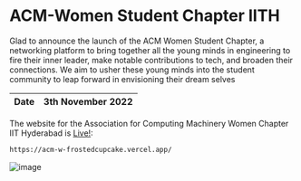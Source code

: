 # ACM-Women Student Chapter IITH
Glad to announce the launch of the ACM Women Student Chapter, a networking platform to bring together all the young minds in engineering to fire their inner leader, make notable contributions to tech, and broaden their connections. We aim to usher these young minds into the student community to leap forward in envisioning their dream selves

| Date | 3th November 2022|
| - | - |

The website for the Association for Computing Machinery Women Chapter IIT Hyderabad is [Live!](https://acm-w-frostedcupcake.vercel.app/):
```bash
https://acm-w-frostedcupcake.vercel.app/
```
![image](https://github.com/frostedCupcake/ACM-W/assets/99611801/ec003062-7c21-4f4e-9ade-abca97382276)
